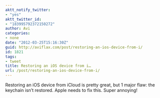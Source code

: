 ```yaml
---
aktt_notify_twitter:
- "yes"
aktt_twitter_id:
- "183995792372150272"
author: Avi
categories:
- none
date: "2012-03-25T15:16:30Z"
guid: http://aviflax.com/post/restoring-an-ios-device-from-i/
id: 1821
tags:
- tweet
title: Restoring an iOS device from i…
url: /post/restoring-an-ios-device-from-i/
---
```

Restoring an iOS device from iCloud is pretty great, but 1 major flaw: the keychain isn’t restored. Apple needs to fix this. Super annoying!